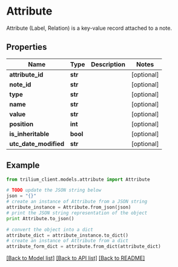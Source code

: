 # Attribute

Attribute (Label, Relation) is a key-value record attached to a note.

## Properties
Name | Type | Description | Notes
------------ | ------------- | ------------- | -------------
**attribute_id** | **str** |  | [optional] 
**note_id** | **str** |  | [optional] 
**type** | **str** |  | [optional] 
**name** | **str** |  | [optional] 
**value** | **str** |  | [optional] 
**position** | **int** |  | [optional] 
**is_inheritable** | **bool** |  | [optional] 
**utc_date_modified** | **str** |  | [optional] 

## Example

```python
from trilium_client.models.attribute import Attribute

# TODO update the JSON string below
json = "{}"
# create an instance of Attribute from a JSON string
attribute_instance = Attribute.from_json(json)
# print the JSON string representation of the object
print Attribute.to_json()

# convert the object into a dict
attribute_dict = attribute_instance.to_dict()
# create an instance of Attribute from a dict
attribute_form_dict = attribute.from_dict(attribute_dict)
```
[[Back to Model list]](../README.md#documentation-for-models) [[Back to API list]](../README.md#documentation-for-api-endpoints) [[Back to README]](../README.md)


